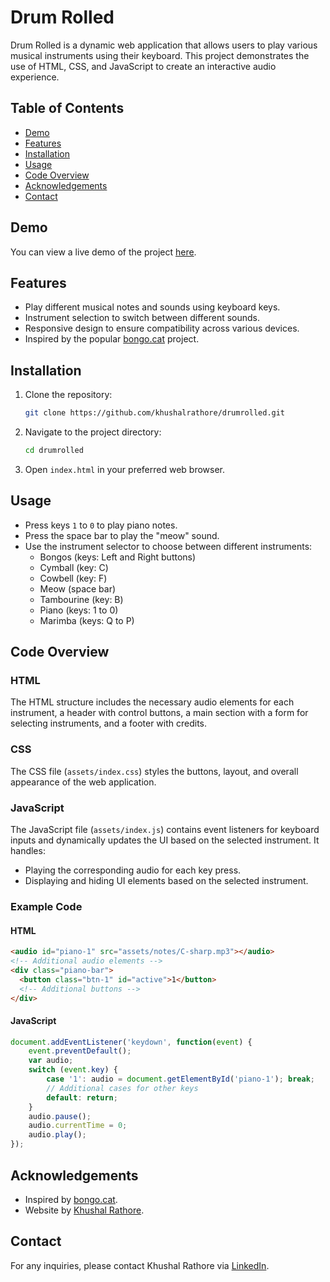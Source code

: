 # Drum Rolled

Drum Rolled is a dynamic web application that allows users to play various musical instruments using their keyboard. This project demonstrates the use of HTML, CSS, and JavaScript to create an interactive audio experience.

## Table of Contents

- [Demo](#demo)
- [Features](#features)
- [Installation](#installation)
- [Usage](#usage)
- [Code Overview](#code-overview)
- [Acknowledgements](#acknowledgements)
- [Contact](#contact)

## Demo

You can view a live demo of the project [here](https://drumrolled.vercel.app/).
## Features

- Play different musical notes and sounds using keyboard keys.
- Instrument selection to switch between different sounds.
- Responsive design to ensure compatibility across various devices.
- Inspired by the popular [bongo.cat](https://bongo.cat/) project.

## Installation

1. Clone the repository:
    ```bash
    git clone https://github.com/khushalrathore/drumrolled.git
    ```
2. Navigate to the project directory:
    ```bash
    cd drumrolled
    ```
3. Open `index.html` in your preferred web browser.

## Usage

- Press keys `1` to `0` to play piano notes.
- Press the space bar to play the "meow" sound.
- Use the instrument selector to choose between different instruments:
  - Bongos (keys: Left and Right buttons)
  - Cymball (key: C)
  - Cowbell (key: F)
  - Meow (space bar)
  - Tambourine (key: B)
  - Piano (keys: 1 to 0)
  - Marimba (keys: Q to P)

## Code Overview

### HTML

The HTML structure includes the necessary audio elements for each instrument, a header with control buttons, a main section with a form for selecting instruments, and a footer with credits.

### CSS

The CSS file (`assets/index.css`) styles the buttons, layout, and overall appearance of the web application.

### JavaScript

The JavaScript file (`assets/index.js`) contains event listeners for keyboard inputs and dynamically updates the UI based on the selected instrument. It handles:
- Playing the corresponding audio for each key press.
- Displaying and hiding UI elements based on the selected instrument.

### Example Code

#### HTML
```html
<audio id="piano-1" src="assets/notes/C-sharp.mp3"></audio>
<!-- Additional audio elements -->
<div class="piano-bar">
  <button class="btn-1" id="active">1</button>
  <!-- Additional buttons -->
</div>
```

#### JavaScript
```javascript
document.addEventListener('keydown', function(event) {
    event.preventDefault();
    var audio;
    switch (event.key) {
        case '1': audio = document.getElementById('piano-1'); break;
        // Additional cases for other keys
        default: return;
    }
    audio.pause();
    audio.currentTime = 0;
    audio.play();
});
```

## Acknowledgements

- Inspired by [bongo.cat](https://bongo.cat/).
- Website by [Khushal Rathore](https://www.linkedin.com/in/khushalrathore).

## Contact

For any inquiries, please contact Khushal Rathore via [LinkedIn](https://www.linkedin.com/in/khushalrathore).

